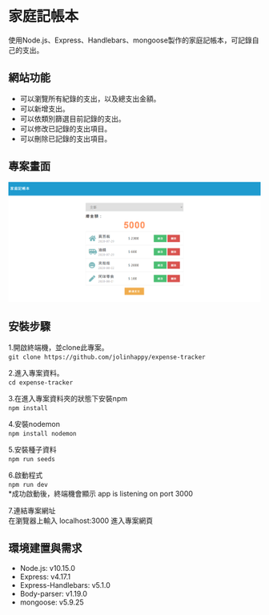 # 家庭記帳本
使用Node.js、Express、Handlebars、mongoose製作的家庭記帳本，可記錄自己的支出。

## 網站功能
- 可以瀏覽所有紀錄的支出，以及總支出金額。
- 可以新增支出。
- 可以依類別篩選目前記錄的支出。
- 可以修改已記錄的支出項目。
- 可以刪除已記錄的支出項目。

## 專案畫面
![image](https://github.com/jolinhappy/expense-tracker/blob/master/screen-shot.png)

## 安裝步驟
1.開啟終端機，並clone此專案。
<br>```git clone https://github.com/jolinhappy/expense-tracker```

2.進入專案資料。
<br>```cd expense-tracker```

3.在進入專案資料夾的狀態下安裝npm
<br>```npm install```

4.安裝nodemon
<br>```npm install nodemon```

5.安裝種子資料
<br>```npm run seeds```

6.啟動程式
<br>```npm run dev```
<br>*成功啟動後，終端機會顯示 app is listening on port 3000

7.連結專案網址
<br>在瀏覽器上輸入 localhost:3000 進入專案網頁

## 環境建置與需求
- Node.js: v10.15.0
- Express: v4.17.1
- Express-Handlebars: v5.1.0
- Body-parser: v1.19.0
- mongoose: v5.9.25
